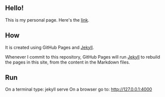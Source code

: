 ## Hello!

This is my personal page. Here's the [link](https://adrisons.github.io/).

## How
It is created using GitHub Pages and [Jekyll](https://jekyllrb.com/).

Whenever I commit to this repository, GitHub Pages will run [Jekyll](https://jekyllrb.com/) to rebuild the pages in this site, from the content in the Markdown files.

## Run
On a terminal type: jekyll serve
On a browser go to: http://127.0.0.1:4000
